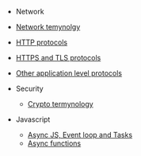 - Network

- [Network temynolgy](/network/temynology.md)
- [HTTP protocols](/network/application-protocols-http.md)
- [HTTPS and TLS protocols](/network/application-protocols-https-tls.md)
- [Other application level protocols](/network/application-protocols-other.md)

- Security
  - [Crypto termynology](/security/crypto_termynology.md)

- Javascript
  - [Async JS, Event loop and Tasks](/javascript/event-loop.md)
  - [Async functions](/javascript/async.md)